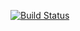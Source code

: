 [![Build Status](https://travis-ci.org/papaloizouc/erlang-chess.svg?branch=master)](https://travis-ci.org/papaloizouc/erlang-chess)
